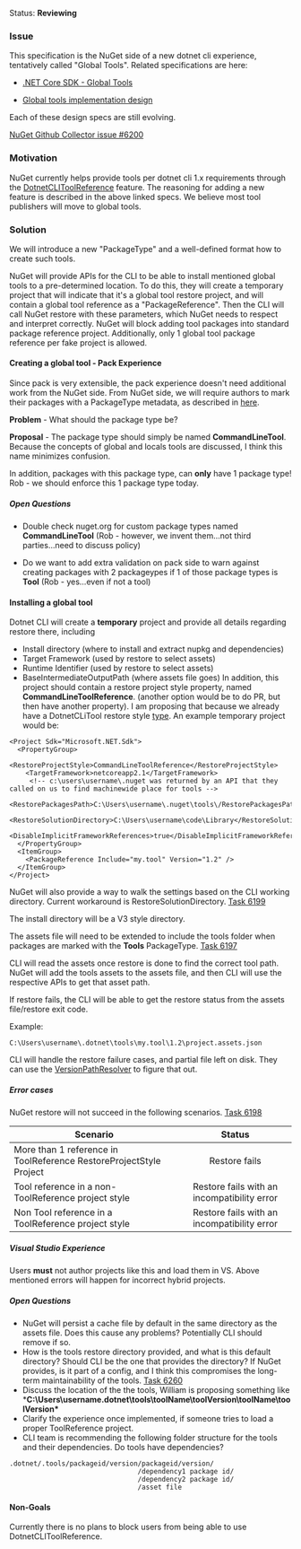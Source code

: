 Status: **Reviewing**

### Issue
This specification is the NuGet side of a new dotnet cli experience, tentatively called "Global Tools". 
Related specifications are here:
- [.NET Core SDK - Global Tools](https://github.com/dotnet/designs-microsoft/blob/a9ef5b3217e776b4155266826a598db682488613/proposals/global-tools.md) 

- [Global tools implementation design](
https://github.com/dotnet/designs-microsoft/blob/implementation-global-tools/proposals/implementation_global_tools.md)

Each of these design specs are still evolving. 

[NuGet Github Collector issue #6200](https://github.com/NuGet/Home/issues/6200)

### Motivation 
NuGet currently helps provide tools per dotnet cli 1.x requirements through the [DotnetCLIToolReference](https://github.com/NuGet/Home/wiki/DotnetCliToolReference-restore) feature. 
The reasoning for adding a new feature is described in the above linked specs. 
We believe most tool publishers will move to global tools.

### Solution

We will introduce a new "PackageType" and a well-defined format how to create such tools. 

NuGet will provide APIs for the CLI to be able to install mentioned global tools to a pre-determined location. 
To do this, they will create a temporary project that will indicate that it's a global tool restore project, and will contain a global tool reference as a "PackageReference". 
Then the CLI will call NuGet restore with these parameters, which NuGet needs to respect and interpret correctly. 
NuGet will block adding tool packages into standard package reference project. 
Additionally, only 1 global tool package reference per fake project is allowed.

#### Creating a global tool - Pack Experience
Since pack is very extensible, the pack experience doesn't need additional work from the NuGet side. 
From NuGet side, we will require authors to mark their packages with a PackageType metadata, as described in [here](https://docs.microsoft.com/en-us/nuget/schema/msbuild-targets#pack-target). 

**Problem** - What should the package type be?

**Proposal** - The package type should simply be named **CommandLineTool**. Because the concepts of global and locals tools are discussed, I think this name minimizes confusion.

In addition, packages with this package type, can **only** have 1 package type!
Rob - we should enforce this 1 package type today.

##### Open Questions
- Double check nuget.org for custom package types named **CommandLineTool** (Rob - however, we invent them...not third parties...need to discuss policy)

- Do we want to add extra validation on pack side to warn against creating packages with 2 packageypes if 1 of those package types is **Tool** (Rob - yes...even if not a tool)

#### Installing a global tool
Dotnet CLI will create a **temporary** project and provide all details regarding restore there, including 
- Install directory (where to install and extract nupkg and dependencies)
- Target Framework (used by restore to select assets)
- Runtime Identifier (used by restore to select assets)
- BaseIntermediateOutputPath (where assets file goes)
In addition, this project should contain a restore project style property, named **CommandLineToolReference**. (another option would be to do PR, but then have another property). 
I am proposing that because we already have a DotnetCLiTool restore style [type](https://github.com/NuGet/NuGet.Client/blob/dev/src/NuGet.Core/NuGet.ProjectModel/ProjectStyle.cs#L26). 
An example temporary project would be:

```
<Project Sdk="Microsoft.NET.Sdk">
  <PropertyGroup>
    <RestoreProjectStyle>CommandLineToolReference</RestoreProjectStyle>
    <TargetFramework>netcoreapp2.1</TargetFramework>
     <!-- c:\users\username\.nuget was returned by an API that they called on us to find machinewide place for tools -->
    <RestorePackagesPath>C:\Users\username\.nuget\tools\/RestorePackagesPath>
    <RestoreSolutionDirectory>C:\Users\username\code\Library</RestoreSolutionDirectory>
    <DisableImplicitFrameworkReferences>true</DisableImplicitFrameworkReferences>
  </PropertyGroup>
  <ItemGroup>
    <PackageReference Include="my.tool" Version="1.2" />
  </ItemGroup>
</Project>
```

NuGet will also provide a way to walk the settings based on the CLI working directory. 
Current workaround is RestoreSolutionDirectory. [Task 6199](https://github.com/NuGet/Home/issues/6199)

The install directory will be a V3 style directory.

The assets file will need to be extended to include the tools folder when packages are marked with the **Tools** PackageType. [Task 6197](https://github.com/NuGet/Home/issues/6197)

CLI will read the assets once restore is done to find the correct tool path. 
NuGet will add the tools assets to the assets file, and then CLI will use the respective APIs to get that asset path. 

If restore fails, the CLI will be able to get the restore status from the assets file/restore exit code. 

Example:
```
C:\Users\username\.dotnet\tools\my.tool\1.2\project.assets.json
```

CLI will handle the restore failure cases, and partial file left on disk. They can use the [VersionPathResolver](https://github.com/NuGet/NuGet.Client/blob/dev/src/NuGet.Core/NuGet.Packaging/VersionFolderPathResolver.cs) to figure that out. 


##### Error cases
NuGet restore will not succeed in the following scenarios. [Task 6198](https://github.com/NuGet/Home/issues/6198)

| Scenario | Status | 
| ------------- |:-------------:|
| More than 1 reference in ToolReference RestoreProjectStyle Project     | Restore fails | 
| Tool reference in a non-ToolReference project style     | Restore fails with an incompatibility error   |  
| Non Tool reference in a ToolReference project style | Restore fails with an incompatibility error      |    


##### Visual Studio Experience
Users **must** not author projects like this and load them in VS. 
Above mentioned errors will happen for incorrect hybrid projects. 

##### Open Questions
- NuGet will persist a cache file by default in the same directory as the assets file. Does this cause any problems? Potentially CLI should remove if so. 
- How is the tools restore directory provided, and what is this default directory? Should CLI be the one that provides the directory? If NuGet provides, is it part of a config, and I think this compromises the long-term maintainability of the tools. [Task 6260](https://github.com/NuGet/Home/issues/6260)
- Discuss the location of the the tools, William is proposing something like ***C:\Users\username\.dotnet\tools\toolName\toolVersion\toolName\toolVersion\***
- Clarify the experience once implemented, if someone tries to load a proper ToolReference project. 
- CLI team is recommending the following folder structure for the tools and their dependencies. Do tools have dependencies? 
```
.dotnet/.tools/packageid/version/packageid/version/
                                /dependency1 package id/
                                /dependency2 package id/
                                /asset file
```

#### Non-Goals
Currently there is no plans to block users from being able to use DotnetCLIToolReference. 

